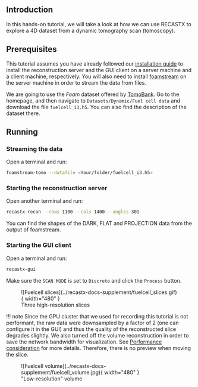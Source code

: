 ## Introduction

In this hands-on tutorial, we will take a look at how we can use RECASTX to explore
a 4D dataset from a dynamic tomography scan (tomoscopy).

## Prerequisites

This tutorial assumes you have already followed our [installation guide](../installation.md)
to install the reconstruction server and the GUI client on a server machine and a client
machine, respectively. You will also need to install
[foamstream](https://github.com/zhujun98/foamstream.git) on the server machine in order
to stream the data from files.

We are going to use the *Foam* dataset offered by
[TomoBank](https://tomobank.readthedocs.io/en/latest/#). Go to the homepage, and then navigate
to `Datasets/Dynamic/Fuel cell data` and download the file `fuelcell_i3.h5`. 
You can also find the description of the dataset there.

## Running

### Streaming the data

Open a terminal and run:
```bash
foamstream-tomo --datafile <Your/folder/fuelcell_i3.h5>
```

### Starting the reconstruction server

Open another terminal and run:
```bash
recastx-recon --rows 1100 --cols 1400 --angles 301
```

You can find the shapes of the DARK, FLAT and PROJECTION data from the output of foamstream.

### Starting the GUI client

Open a terminal and run:
```bash
recastx-gui
```

Make sure the `SCAN MODE` is set to `Discrete` and click the `Process` button.

<figure markdown>
  ![Fuelcell slices](../recastx-docs-supplement/fuelcell_slices.gif){ width="480" }
  <figcaption>Three high-resolution slices</figcaption>
</figure>

!!! note
    Since the GPU cluster that we used for recording this tutorial is not performant,
    the raw data were downsampled by a factor of 2 (one can configure it in the GUI)
    and thus the quality of the reconstructed slice degrades slightly. We also turned off
    the volume reconstruction in order to save the network bandwidth for visualization.
    See [Performance consideration](../performance_consideration.md)
    for more details. Therefore, there is no preview when moving the slice.

<figure markdown>
  ![Fuelcell volume](../recastx-docs-supplement/fuelcell_volume.jpg){ width="480" }
  <figcaption>"Low-resolution" volume</figcaption>
</figure>
